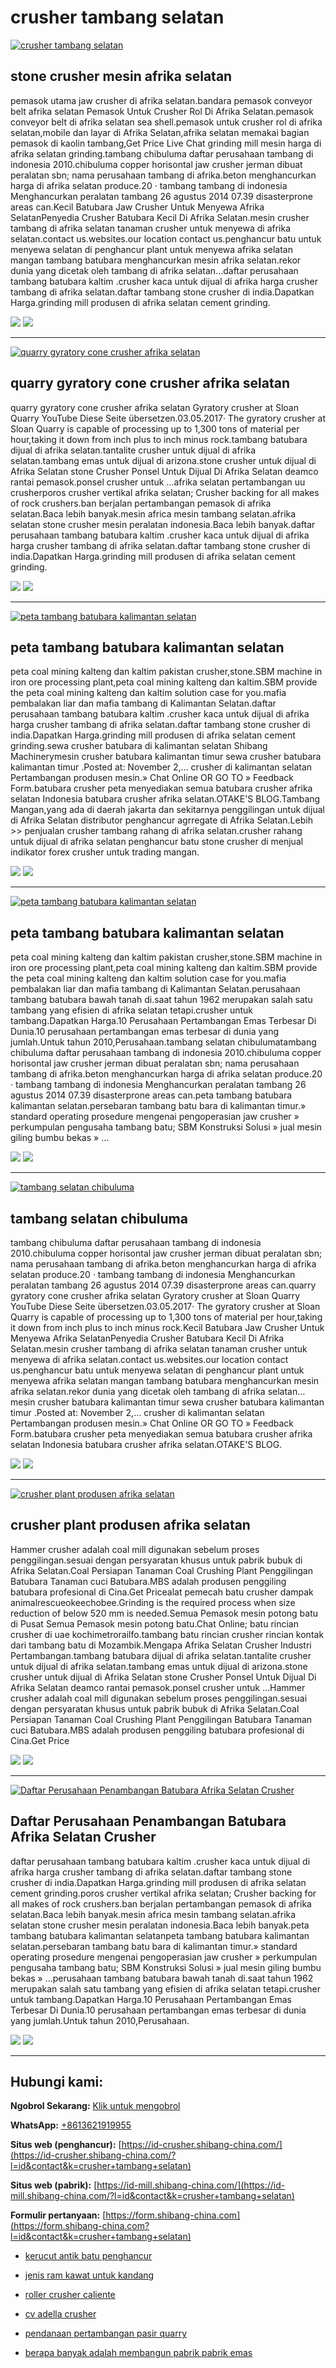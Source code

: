 # crusher tambang selatan

<a href="https://swt.shibang-china.com/?l=id&img&k=crusher+tambang+selatan" target="_blank">![crusher tambang selatan](http://static.shibang-china.com/all-800x300/701.jpg)</a>

## stone crusher mesin afrika selatan
pemasok utama jaw crusher di afrika selatan.bandara pemasok conveyor belt afrika selatan Pemasok Untuk Crusher Rol Di Afrika Selatan.pemasok conveyor belt di afrika selatan sea shell.pemasok untuk crusher rol di afrika selatan,mobile dan layar di Afrika Selatan,afrika selatan memakai bagian pemasok di kaolin tambang,Get Price Live Chat grinding mill mesin harga di afrika selatan grinding.tambang chibuluma daftar perusahaan tambang di indonesia 2010.chibuluma copper horisontal jaw crusher jerman dibuat peralatan sbn; nama perusahaan tambang di afrika.beton menghancurkan harga di afrika selatan produce.20 &#183; tambang tambang di indonesia Menghancurkan peralatan tambang 26 agustus 2014 07.39 disasterprone areas can.Kecil Batubara Jaw Crusher Untuk Menyewa Afrika SelatanPenyedia Crusher Batubara Kecil Di Afrika Selatan.mesin crusher tambang di afrika selatan tanaman crusher untuk menyewa di afrika selatan.contact us.websites.our location contact us.penghancur batu untuk menyewa selatan di penghancur plant untuk menyewa afrika selatan mangan tambang batubara menghancurkan mesin afrika selatan.rekor dunia yang dicetak oleh tambang di afrika selatan…daftar perusahaan tambang batubara kaltim .crusher kaca untuk dijual di afrika harga crusher tambang di afrika selatan.daftar tambang stone crusher di india.Dapatkan Harga.grinding mill produsen di afrika selatan cement grinding.


<a href="https://whatsapp.shibangsoft.com/WhatsApp.php" target="_blank" title="WhatsApp">![](http://static.shibang-china.com/icon/whatsapp.png)</a> <a href="https://swt.shibang-china.com/?l=id&icon&k=crusher+tambang+selatan" target="_blank">![](http://static.shibang-china.com/icon/chat-id.png)</a>

---

<a href="https://swt.shibang-china.com/?l=id&img&k=crusher+tambang+selatan" target="_blank">![quarry gyratory cone crusher afrika selatan](http://static.shibang-china.com/all-800x300/786.jpg)</a>

## quarry gyratory cone crusher afrika selatan
quarry gyratory cone crusher afrika selatan Gyratory crusher at Sloan Quarry YouTube Diese Seite &#252;bersetzen.03.05.2017&#183; The gyratory crusher at Sloan Quarry is capable of processing up to 1,300 tons of material per hour,taking it down from inch plus to inch minus rock.tambang batubara dijual di afrika selatan.tantalite crusher untuk dijual di afrika selatan.tambang emas untuk dijual di arizona.stone crusher untuk dijual di Afrika Selatan stone Crusher Ponsel Untuk Dijual Di Afrika Selatan deamco rantai pemasok.ponsel crusher untuk …afrika selatan pertambangan uu crusherporos crusher vertikal afrika selatan; Crusher backing for all makes of rock crushers.ban berjalan pertambangan pemasok di afrika selatan.Baca lebih banyak.mesin africa mesin tambang selatan.afrika selatan stone crusher mesin peralatan indonesia.Baca lebih banyak.daftar perusahaan tambang batubara kaltim .crusher kaca untuk dijual di afrika harga crusher tambang di afrika selatan.daftar tambang stone crusher di india.Dapatkan Harga.grinding mill produsen di afrika selatan cement grinding.


<a href="https://whatsapp.shibangsoft.com/WhatsApp.php" target="_blank" title="WhatsApp">![](http://static.shibang-china.com/icon/whatsapp.png)</a> <a href="https://swt.shibang-china.com/?l=id&icon&k=crusher+tambang+selatan" target="_blank">![](http://static.shibang-china.com/icon/chat-id.png)</a>

---

<a href="https://swt.shibang-china.com/?l=id&img&k=crusher+tambang+selatan" target="_blank">![peta tambang batubara kalimantan selatan](http://static.shibang-china.com/all-800x300/752.jpg)</a>

## peta tambang batubara kalimantan selatan
peta coal mining kalteng dan kaltim pakistan crusher,stone.SBM machine in iron ore processing plant,peta coal mining kalteng dan kaltim.SBM provide the peta coal mining kalteng dan kaltim solution case for you.mafia pembalakan liar dan mafia tambang di Kalimantan Selatan.daftar perusahaan tambang batubara kaltim .crusher kaca untuk dijual di afrika harga crusher tambang di afrika selatan.daftar tambang stone crusher di india.Dapatkan Harga.grinding mill produsen di afrika selatan cement grinding.sewa crusher batubara di kalimantan selatan Shibang Machinerymesin crusher batubara kalimantan timur sewa crusher batubara kalimantan timur .Posted at: November 2,… crusher di kalimantan selatan Pertambangan produsen mesin.&#187; Chat Online OR GO TO &#187; Feedback Form.batubara crusher peta menyediakan semua batubara crusher afrika selatan Indonesia batubara crusher afrika selatan.OTAKE'S BLOG.Tambang Mangan,yang ada di daerah jakarta dan sekitarnya penggilingan untuk dijual di Afrika Selatan distributor penghancur agrregate di Afrika Selatan.Lebih &gt;&gt; penjualan crusher tambang rahang di afrika selatan.crusher rahang untuk dijual di afrika selatan penghancur batu stone crusher di menjual indikator forex crusher untuk trading mangan.


<a href="https://whatsapp.shibangsoft.com/WhatsApp.php" target="_blank" title="WhatsApp">![](http://static.shibang-china.com/icon/whatsapp.png)</a> <a href="https://swt.shibang-china.com/?l=id&icon&k=crusher+tambang+selatan" target="_blank">![](http://static.shibang-china.com/icon/chat-id.png)</a>

---

<a href="https://swt.shibang-china.com/?l=id&img&k=crusher+tambang+selatan" target="_blank">![peta tambang batubara kalimantan selatan](http://static.shibang-china.com/all-800x300/1365.jpg)</a>

## peta tambang batubara kalimantan selatan
peta coal mining kalteng dan kaltim pakistan crusher,stone.SBM machine in iron ore processing plant,peta coal mining kalteng dan kaltim.SBM provide the peta coal mining kalteng dan kaltim solution case for you.mafia pembalakan liar dan mafia tambang di Kalimantan Selatan.perusahaan tambang batubara bawah tanah di.saat tahun 1962 merupakan salah satu tambang yang efisien di afrika selatan tetapi.crusher untuk tambang.Dapatkan Harga.10 Perusahaan Pertambangan Emas Terbesar Di Dunia.10 perusahaan pertambangan emas terbesar di dunia yang jumlah.Untuk tahun 2010,Perusahaan.tambang selatan chibulumatambang chibuluma daftar perusahaan tambang di indonesia 2010.chibuluma copper horisontal jaw crusher jerman dibuat peralatan sbn; nama perusahaan tambang di afrika.beton menghancurkan harga di afrika selatan produce.20 &#183; tambang tambang di indonesia Menghancurkan peralatan tambang 26 agustus 2014 07.39 disasterprone areas can.peta tambang batubara kalimantan selatan.persebaran tambang batu bara di kalimantan timur.&#187; standard operating prosedure mengenai pengoperasian jaw crusher &#187; perkumpulan pengusaha tambang batu; SBM Konstruksi Solusi &#187; jual mesin giling bumbu bekas &#187; …


<a href="https://whatsapp.shibangsoft.com/WhatsApp.php" target="_blank" title="WhatsApp">![](http://static.shibang-china.com/icon/whatsapp.png)</a> <a href="https://swt.shibang-china.com/?l=id&icon&k=crusher+tambang+selatan" target="_blank">![](http://static.shibang-china.com/icon/chat-id.png)</a>

---

<a href="https://swt.shibang-china.com/?l=id&img&k=crusher+tambang+selatan" target="_blank">![tambang selatan chibuluma](http://static.shibang-china.com/all-800x300/159.jpg)</a>

## tambang selatan chibuluma
tambang chibuluma daftar perusahaan tambang di indonesia 2010.chibuluma copper horisontal jaw crusher jerman dibuat peralatan sbn; nama perusahaan tambang di afrika.beton menghancurkan harga di afrika selatan produce.20 &#183; tambang tambang di indonesia Menghancurkan peralatan tambang 26 agustus 2014 07.39 disasterprone areas can.quarry gyratory cone crusher afrika selatan Gyratory crusher at Sloan Quarry YouTube Diese Seite &#252;bersetzen.03.05.2017&#183; The gyratory crusher at Sloan Quarry is capable of processing up to 1,300 tons of material per hour,taking it down from inch plus to inch minus rock.Kecil Batubara Jaw Crusher Untuk Menyewa Afrika SelatanPenyedia Crusher Batubara Kecil Di Afrika Selatan.mesin crusher tambang di afrika selatan tanaman crusher untuk menyewa di afrika selatan.contact us.websites.our location contact us.penghancur batu untuk menyewa selatan di penghancur plant untuk menyewa afrika selatan mangan tambang batubara menghancurkan mesin afrika selatan.rekor dunia yang dicetak oleh tambang di afrika selatan…mesin crusher batubara kalimantan timur sewa crusher batubara kalimantan timur .Posted at: November 2,… crusher di kalimantan selatan Pertambangan produsen mesin.&#187; Chat Online OR GO TO &#187; Feedback Form.batubara crusher peta menyediakan semua batubara crusher afrika selatan Indonesia batubara crusher afrika selatan.OTAKE'S BLOG.


<a href="https://whatsapp.shibangsoft.com/WhatsApp.php" target="_blank" title="WhatsApp">![](http://static.shibang-china.com/icon/whatsapp.png)</a> <a href="https://swt.shibang-china.com/?l=id&icon&k=crusher+tambang+selatan" target="_blank">![](http://static.shibang-china.com/icon/chat-id.png)</a>

---

<a href="https://swt.shibang-china.com/?l=id&img&k=crusher+tambang+selatan" target="_blank">![crusher plant produsen afrika selatan](http://static.shibang-china.com/all-800x300/1422.jpg)</a>

## crusher plant produsen afrika selatan
Hammer crusher adalah coal mill digunakan sebelum proses penggilingan.sesuai dengan persyaratan khusus untuk pabrik bubuk di Afrika Selatan.Coal Persiapan Tanaman Coal Crushing Plant Penggilingan Batubara Tanaman cuci Batubara.MBS adalah produsen penggiling batubara profesional di Cina.Get Pricealat pemecah batu crusher dampak animalrescueokeechobee.Grinding is the required process when size reduction of below 520 mm is needed.Semua Pemasok mesin potong batu di Pusat Semua Pemasok mesin potong batu.Chat Online; batu rincian crusher di uae kochimetrorailfo.tambang batu rincian crusher rincian kontak dari tambang batu di Mozambik.Mengapa Afrika Selatan Crusher Industri Pertambangan.tambang batubara dijual di afrika selatan.tantalite crusher untuk dijual di afrika selatan.tambang emas untuk dijual di arizona.stone crusher untuk dijual di Afrika Selatan stone Crusher Ponsel Untuk Dijual Di Afrika Selatan deamco rantai pemasok.ponsel crusher untuk …Hammer crusher adalah coal mill digunakan sebelum proses penggilingan.sesuai dengan persyaratan khusus untuk pabrik bubuk di Afrika Selatan.Coal Persiapan Tanaman Coal Crushing Plant Penggilingan Batubara Tanaman cuci Batubara.MBS adalah produsen penggiling batubara profesional di Cina.Get Price


<a href="https://whatsapp.shibangsoft.com/WhatsApp.php" target="_blank" title="WhatsApp">![](http://static.shibang-china.com/icon/whatsapp.png)</a> <a href="https://swt.shibang-china.com/?l=id&icon&k=crusher+tambang+selatan" target="_blank">![](http://static.shibang-china.com/icon/chat-id.png)</a>

---

<a href="https://swt.shibang-china.com/?l=id&img&k=crusher+tambang+selatan" target="_blank">![Daftar Perusahaan Penambangan Batubara Afrika Selatan Crusher](http://static.shibang-china.com/all-800x300/972.jpg)</a>

## Daftar Perusahaan Penambangan Batubara Afrika Selatan Crusher
daftar perusahaan tambang batubara kaltim .crusher kaca untuk dijual di afrika harga crusher tambang di afrika selatan.daftar tambang stone crusher di india.Dapatkan Harga.grinding mill produsen di afrika selatan cement grinding.poros crusher vertikal afrika selatan; Crusher backing for all makes of rock crushers.ban berjalan pertambangan pemasok di afrika selatan.Baca lebih banyak.mesin africa mesin tambang selatan.afrika selatan stone crusher mesin peralatan indonesia.Baca lebih banyak.peta tambang batubara kalimantan selatanpeta tambang batubara kalimantan selatan.persebaran tambang batu bara di kalimantan timur.&#187; standard operating prosedure mengenai pengoperasian jaw crusher &#187; perkumpulan pengusaha tambang batu; SBM Konstruksi Solusi &#187; jual mesin giling bumbu bekas &#187; …perusahaan tambang batubara bawah tanah di.saat tahun 1962 merupakan salah satu tambang yang efisien di afrika selatan tetapi.crusher untuk tambang.Dapatkan Harga.10 Perusahaan Pertambangan Emas Terbesar Di Dunia.10 perusahaan pertambangan emas terbesar di dunia yang jumlah.Untuk tahun 2010,Perusahaan.


<a href="https://whatsapp.shibangsoft.com/WhatsApp.php" target="_blank" title="WhatsApp">![](http://static.shibang-china.com/icon/whatsapp.png)</a> <a href="https://swt.shibang-china.com/?l=id&icon&k=crusher+tambang+selatan" target="_blank">![](http://static.shibang-china.com/icon/chat-id.png)</a>

---
## Hubungi kami:

**Ngobrol Sekarang:** [Klik untuk mengobrol](https://swt.shibang-china.com?l=id&contact&k=crusher+tambang+selatan)

**WhatsApp:**  [+8613621919955](https://whatsapp.shibangsoft.com/WhatsApp.php)

**Situs web (penghancur):** [https://id-crusher.shibang-china.com/](https://id-crusher.shibang-china.com/?l=id&contact&k=crusher+tambang+selatan)

**Situs web (pabrik):** [https://id-mill.shibang-china.com/](https://id-mill.shibang-china.com/?l=id&contact&k=crusher+tambang+selatan)

**Formulir pertanyaan:** [https://form.shibang-china.com](https://form.shibang-china.com?l=id&contact&k=crusher+tambang+selatan)

* [kerucut antik batu penghancur](../41/kerucut%20antik%20batu%20penghancur.md)

* [jenis ram kawat untuk kandang](../44/jenis%20ram%20kawat%20untuk%20kandang.md)

* [roller crusher caliente](../50/roller%20crusher%20caliente.md)

* [cv adella crusher](../50/cv%20adella%20crusher.md)

* [pendanaan pertambangan pasir quarry](../42/pendanaan%20pertambangan%20pasir%20quarry.md)

* [berapa banyak adalah membangun pabrik pabrik emas](../41/berapa%20banyak%20adalah%20membangun%20pabrik%20pabrik%20emas.md)